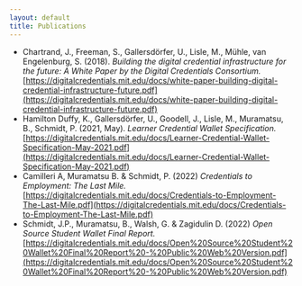 ```yaml
---
layout: default
title: Publications
---
```


* Chartrand, J., Freeman, S., Gallersdörfer, U., Lisle, M., Mühle, van Engelenburg, S. (2018). *Building the digital credential infrastructure for the future: A White Paper by the Digital Credentials Consortium.* [https://digitalcredentials.mit.edu/docs/white-paper-building-digital-credential-infrastructure-future.pdf](https://digitalcredentials.mit.edu/docs/white-paper-building-digital-credential-infrastructure-future.pdf)
* Hamilton Duffy, K., Gallersdörfer, U., Goodell, J., Lisle, M., Muramatsu, B., Schmidt, P. (2021, May). *Learner Credential Wallet Specification.* [https://digitalcredentials.mit.edu/docs/Learner-Credential-Wallet-Specification-May-2021.pdf](https://digitalcredentials.mit.edu/docs/Learner-Credential-Wallet-Specification-May-2021.pdf)
* Camilleri A, Muramatsu B. & Schmidt, P. (2022) *Credentials to Employment: The Last Mile.* [https://digitalcredentials.mit.edu/docs/Credentials-to-Employment-The-Last-Mile.pdf](https://digitalcredentials.mit.edu/docs/Credentials-to-Employment-The-Last-Mile.pdf)
* Schmidt, J.P., Muramatsu, B., Walsh, G. & Zagidulin D. (2022) *Open Source Student Wallet Final Report.* [https://digitalcredentials.mit.edu/docs/Open%20Source%20Student%20Wallet%20Final%20Report%20-%20Public%20Web%20Version.pdf](https://digitalcredentials.mit.edu/docs/Open%20Source%20Student%20Wallet%20Final%20Report%20-%20Public%20Web%20Version.pdf)